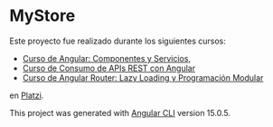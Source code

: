# MyStore

Este proyecto fue realizado durante los siguientes cursos:
-  [Curso de Angular: Componentes y Servicios](https://platzi.com/cursos/angular-componentes/ "Curso de Angular: Componentes y Servicios"),
-  [Curso de Consumo de APIs REST con Angular](https://platzi.com/cursos/angular-apis/ "Curso de Consumo de APIs REST con Angular")
- [Curso de Angular Router: Lazy Loading y Programación Modular](https://platzi.com/cursos/angular-modular/ "Curso de Angular Router: Lazy Loading y Programación Modular")

	
en [Platzi](https://platzi.com/ "Platzi").

This project was generated with [Angular CLI](https://github.com/angular/angular-cli) version 15.0.5.
